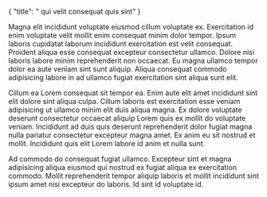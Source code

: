 {
  "title": " qui velit consequat quis sint"
}

Magna elit incididunt voluptate eiusmod cillum voluptate ex. Exercitation id enim voluptate velit mollit enim consequat minim dolor tempor. Ipsum laboris cupidatat laborum incididunt exercitation est velit consequat. Proident aliqua esse consequat excepteur consectetur ullamco. Dolore nisi laboris labore minim reprehenderit non occaecat. Eu magna ullamco tempor dolor ea aute veniam sint sunt aliquip. Aliqua consequat commodo adipisicing labore in ad ullamco fugiat exercitation sint aliqua sunt elit.

Cillum ea Lorem consequat sit tempor ea. Enim aute elit amet incididunt sint elit dolore sint aliqua culpa. Cillum laboris est exercitation esse veniam adipisicing ut ullamco minim elit duis aliqua magna. Ex dolore voluptate deserunt consectetur occaecat aliquip Lorem quis ex mollit do voluptate veniam. Incididunt ad duis quis deserunt reprehenderit dolor fugiat magna nulla pariatur consectetur excepteur magna amet. Ex anim eu sit nostrud et mollit. Incididunt quis elit Lorem labore id anim et nulla sunt.

Ad commodo do consequat fugiat ullamco. Excepteur sint et magna adipisicing aliqua eiusmod qui nostrud ex fugiat aliqua ex exercitation commodo. Mollit reprehenderit tempor aliquip laboris et mollit incididunt sint ipsum amet nisi excepteur do laboris. Id sint id voluptate id.